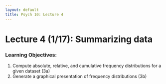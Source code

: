 ```yaml
---
layout: default
title: Psych 10: Lecture 4
---
```

# Lecture 4 (1/17): Summarizing data

### Learning Objectives:
1. Compute absolute, relative, and cumulative frequency distributions for a given dataset (3a)
2. Generate a graphical presentation of frequency distributions (3b)
